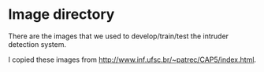 Image directory
===============

There are the images that we used to develop/train/test the intruder detection system.

I copied these images from <http://www.inf.ufsc.br/~patrec/CAP5/index.html>.
